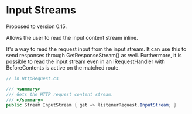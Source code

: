 # Input Streams

Proposed to version 0.15.

Allows the user to read the input content stream inline.

It's a way to read the request input from the input stream. It can use this to send responses through GetResponseStream() as well.
Furthermore, it is possible to read the input stream even in an IRequestHandler with BeforeContents is active on the matched route.

```cs
// in HttpRequest.cs

/// <summary>
/// Gets the HTTP request content stream.
/// </summary>
public Stream InputStream { get => listenerRequest.InputStream; }
```